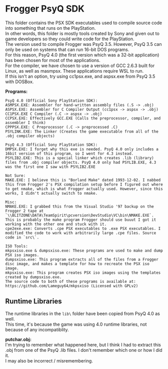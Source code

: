 # Frogger PsyQ SDK  
This folder contains the PSX SDK executables used to compile source code into something that runs on the PlayStation.  
In other words, this folder is mostly tools created by Sony and given out to game developers so they could write code for the PlayStation.  
The version used to compile Frogger was PsyQ 3.5. However, PsyQ 3.5 can only be used on systems that can run 16-bit DOS programs.  
For this reason, PsyQ 4.0 (the first version which was a 32-bit application) has been chosen for most of the applications.  
For the compiler, we have chosen to use a version of GCC 2.6.3 built for Linux, as well as masmpsx. These applications require WSL to run.  
If this isn't an option, try using cc1psx.exe, and aspsx.exe from PsyQ 3.5 with DOSBox.  

**Programs:**  
```
PsyQ 4.0 (Official Sony PlayStation SDK):
ASMPSX.EXE: Assembler for hand-written assembly files (.S -> .obj)
ASPSX.EXE: Assembler for C Compiler Output (cc1psx -> aspsx -> .obj)
CC1PSX.EXE C Compiler (.C -> aspsx -> .obj)
CCPSX.EXE: Effectively GCC.EXE (Calls the preprocessor, compiler, and assembler I think)
CPPPSX.EXE: C Preprocessor (.C -> preprocessed .C)
PSYLINK.EXE: The Linker (Creates the game executable from all of the .obj compiler objects)

PsyQ 4.3 (Official Sony PlayStation SDK):
DMPSX.EXE: I forget why this exe is needed. PsyQ 4.0 only includes a 16bit version of this program, so I went for 4.3 instead.
PSYLIB2.EXE: This is a special linker which creates .lib (library) files from .obj compiler objects. PsyQ 4.0 only had PSYLIB.EXE, 4.3 was the first one I saw with PSYLIB2.EXE

Not Sure:
MAKE.EXE: I believe this is "Borland Make" dated 1993-12-02. I nabbed this from Frogger 2's PSX compilation setup before I figured out where to get nmake, which is what Frogger actually used. However, since this works, I didn't actually switch to nmake.

Misc:
NMAKE.EXE: I grabbed this from the Visual Studio '97 backup on the Frogger 2 tape at `\\BLITZONE\DATA\TeamSpirit\pcversion\DevStudio\VC\bin\NMAKE.EXE`. This is probably the make program Frogger should use buuut I got it working with the other one and stuck with it.
cpe2exe.exe: Converts .cpe PSX executables to .exe PSX executables. I modified the code to work with arbitrarily large .cpe files. Source code in `src\`.

ISO Tools:
mkpsxiso.exe & dumpsxiso.exe: These programs are used to make and dump PSX iso images.
dumpsxiso.exe: This program extracts all of the files from a Frogger disc image, and makes a template for how to recreate the PSX iso image.
mkpsxiso.exe: This program creates PSX iso images using the templates created by dumpsxiso.exe.
The source code to both of these programs is available at: https://github.com/Lameguy64/mkpsxiso (Licensed with GPLv2)

```

## Runtime Libraries  
The runtime libraries in the `lib\` folder have been copied from PsyQ 4.0 as well.  
This time, it's because the game was using 4.0 runtime libraries, not because of any incompatiblity.  

**putchar.obj:**  
I'm trying to remember what happened here, but I think I had to extract this .obj from one of the PsyQ .lib files. I don't remember which one or how I did it.  
I may also be incorrect / misremembering.  